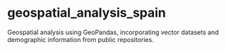 # geospatial_analysis_spain
Geospatial analysis using GeoPandas, incorporating vector datasets and demographic information from public repositories.
